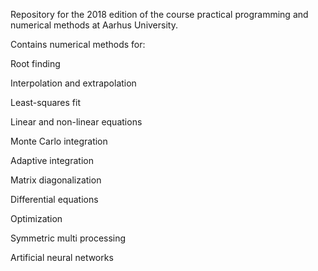 Repository for the 2018 edition of the course practical programming and numerical methods at Aarhus University.

Contains numerical methods for:

Root finding

Interpolation and extrapolation

Least-squares fit

Linear and non-linear equations

Monte Carlo integration

Adaptive integration

Matrix diagonalization

Differential equations

Optimization

Symmetric multi processing

Artificial neural networks
